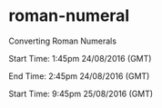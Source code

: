 # roman-numeral
Converting Roman Numerals

Start Time: 1:45pm 24/08/2016 (GMT)

End Time: 2:45pm 24/08/2016 (GMT)

Start Time: 9:45pm 25/08/2016 (GMT)
